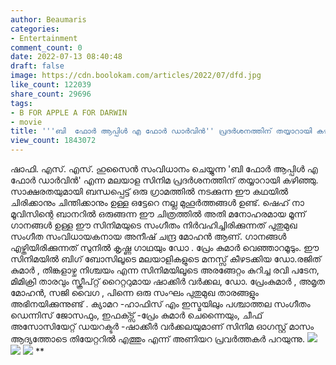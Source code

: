 ```yaml
---
author: Beaumaris
categories:
- Entertainment
comment_count: 0
date: 2022-07-13 08:40:48
draft: false
image: https://cdn.boolokam.com/articles/2022/07/dfd.jpg
like_count: 122039
share_count: 29696
tags:
- B FOR APPLE A FOR DARWIN
- movie
title: '''ബി  ഫോർ ആപ്പിൾ എ ഫോർ ഡാർവിൻ'' പ്രദർശനത്തിന് തയ്യാറായി കഴിഞ്ഞു'
view_count: 1843072
---
```


ഷാഫി. എസ്. എസ്. ഹുസൈൻ സംവിധാനം ചെയ്യുന്ന 'ബി ഫോർ ആപ്പിൾ എ ഫോർ ഡാർവിൻ' എന്ന മലയാള സിനിമ പ്രദർശനത്തിന് തയ്യാറായി കഴിഞ്ഞു. സാക്ഷരതയുമായി ബന്ധപ്പെട്ട് ഒരു ഗ്രാമത്തിൽ നടക്കുന്ന ഈ കഥയിൽ ചിരിക്കാനും ചിന്തിക്കാനും ഉള്ള ഒട്ടേറെ നല്ല മുഹൂർത്തങ്ങൾ ഉണ്ട്. ഷെഹ് നാ മൂവിസിന്റെ ബാനറിൽ ഒരുങ്ങന്ന ഈ ചിത്രത്തിൽ അതി മനോഹരമായ മൂന്ന് ഗാനങ്ങൾ ഉള്ള ഈ സിനിമയുടെ സംഗീതം നിർവഹിച്ചിരിക്കുന്നത് പുതുമുഖ സംഗീത സംവിധായകനായ അനീഷ് ചന്ദ്ര മോഹൻ ആണ്. ഗാനങ്ങൾ എഴ്തിയിരിക്കുന്നത് സുനിൽ കൃഷ്ണ ഗാഥയും ഡോ . പ്രേം കുമാർ വെഞ്ഞാറമൂടും. ഈ സിനിമയിൽ ബിഗ് ബോസിലൂടെ മലയാളികളുടെ മനസ്സ് കീഴടക്കിയ ഡോ.രജിത് കുമാർ , തിങ്കളാഴ്ച നിശ്ചയം എന്ന സിനിമയിലൂടെ അരങ്ങേറ്റം കുറിച്ച രവി പടേന, മിമിക്രി താരവും സ്ക്രീപ്റ്റ് റൈറ്ററുമായ ഷാക്കിർ വർക്കല, ഡോ. പ്രേംകുമാർ , അമൃത മോഹൻ, സജി വൈഗ , പിന്നെ ഒരു സംഘം പുതുമുഖ താരങ്ങളും അഭിനയിക്കുന്നുണ്ട് . ക്യാമറ -ഹാഫിസ് എം ഇസ്മയിലും പശ്ചാത്തല സംഗീതം ഡെന്നിസ് ജോസഫും, ഇഫക്ട്സ് -പ്രേം കുമാർ ചെന്നൈയും, ചീഫ് അസോസിയേറ്റ് ഡയറക്ടർ -ഷാക്കീർ വർക്കലയുമാണ് സിനിമ ഓഗസ്റ്റ് മാസം ആദ്യത്തോടെ തിയേറ്ററിൽ എത്തും എന്ന് അണിയറ പ്രവർത്തകർ പറയുന്നു. ![](https://cdn.boolokam.com/articles/2022/07/dfd.jpg) ![](https://cdn.boolokam.com/articles/2022/07/fwfwf22-1.jpg) ![](https://cdn.boolokam.com/articles/2022/07/ffff.jpg) **